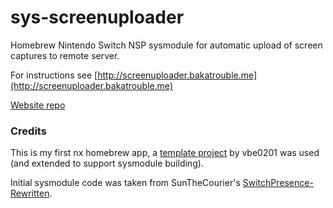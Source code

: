 # sys-screenuploader

Homebrew Nintendo Switch NSP sysmodule for automatic upload of screen captures to remote server.

For instructions see [http://screenuploader.bakatrouble.me](http://screenuploader.bakatrouble.me)

[Website repo](https://github.com/bakatrouble/sys-screenuploader-web)


### Credits

This is my first nx homebrew app, a [template project](https://github.com/vbe0201/libnx-template/) by vbe0201 was used (and extended to support sysmodule building).

Initial sysmodule code was taken from SunTheCourier's  [SwitchPresence-Rewritten](https://github.com/SunTheCourier/SwitchPresence-Rewritten).